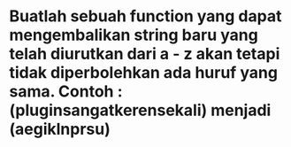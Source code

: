 # Buatlah sebuah function yang dapat mengembalikan string baru yang telah diurutkan dari a - z akan tetapi tidak diperbolehkan ada huruf yang sama. Contoh : (pluginsangatkerensekali) menjadi (aegiklnprsu)
